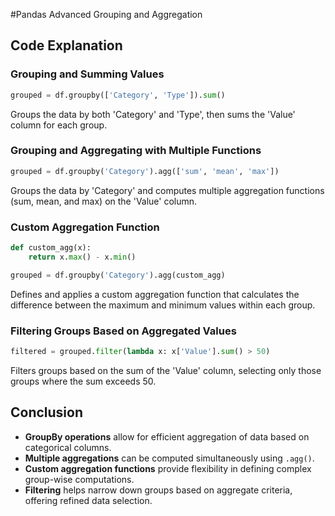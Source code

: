 #Pandas Advanced Grouping and Aggregation

## Code Explanation
<a name="code-explanation"></a>

### Grouping and Summing Values
<a name="grouping-and-summing-values"></a>
```python
grouped = df.groupby(['Category', 'Type']).sum()
```
Groups the data by both 'Category' and 'Type', then sums the 'Value' column for each group.

### Grouping and Aggregating with Multiple Functions
<a name="grouping-and-aggregating"></a>
```python
grouped = df.groupby('Category').agg(['sum', 'mean', 'max'])
```
Groups the data by 'Category' and computes multiple aggregation functions (sum, mean, and max) on the 'Value' column.

### Custom Aggregation Function
<a name="custom-aggregation"></a>
```python
def custom_agg(x):
    return x.max() - x.min()

grouped = df.groupby('Category').agg(custom_agg)
```
Defines and applies a custom aggregation function that calculates the difference between the maximum and minimum values within each group.

### Filtering Groups Based on Aggregated Values
<a name="filtering-groups"></a>
```python
filtered = grouped.filter(lambda x: x['Value'].sum() > 50)
```
Filters groups based on the sum of the 'Value' column, selecting only those groups where the sum exceeds 50.

## Conclusion
<a name="conclusion"></a>
- **GroupBy operations** allow for efficient aggregation of data based on categorical columns.
- **Multiple aggregations** can be computed simultaneously using `.agg()`.
- **Custom aggregation functions** provide flexibility in defining complex group-wise computations.
- **Filtering** helps narrow down groups based on aggregate criteria, offering refined data selection.

